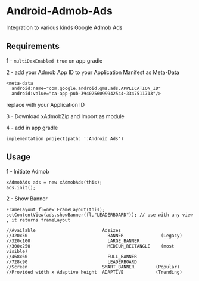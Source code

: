 # Android-Admob-Ads
Integration to various kinds Google Admob Ads

## Requirements

1 -  ``` multiDexEnabled true ```
on app gradle

2 - add your Admob App ID to your Application Manifest as Meta-Data
``` 
<meta-data
  android:name="com.google.android.gms.ads.APPLICATION_ID"
  android:value="ca-app-pub-3940256099942544~3347511713"/>
```
replace with your Application ID

3 - Download xAdmobZip and Import as module

4 - add in app gradle 
```
implementation project(path: ':Android Ads')
```

## Usage

1 - Initiate Admob
```
xAdmobAds ads = new xAdmobAds(this);
ads.init();
```

2 - Show Banner 
```
FrameLayout fl=new FrameLayout(this);
setContentView(ads.showBanner(fl,"LEADERBOARD")); // use with any view , it returns frameLayout

//Available                         Adsizes
//320x50	                          BANNER              (Legacy)
//320x100	                          LARGE_BANNER        
//300x250	                          MEDIUM_RECTANGLE    (most visible)
//468x60	                          FULL_BANNER     
//728x90	                          LEADERBOARD   
//Screen                            SMART_BANNER        (Popular)
//Provided width x Adaptive height  ADAPTIVE            (Trending)
```
